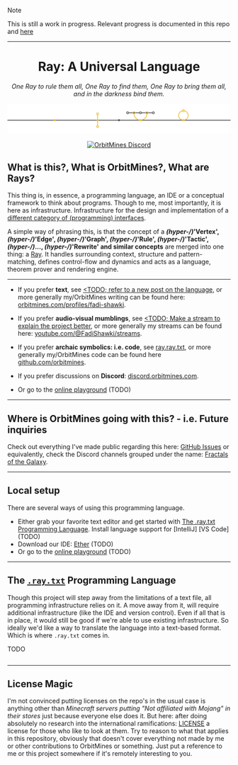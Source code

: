 > [!NOTE]
> This is still a work in progress. Relevant progress is documented in this repo and [here](https://github.com/orbitmines/archive/blob/main/projects/Writing%20-%202025.%20A%20Universal%20Language.md)

---
<div align="center">

# Ray: A Universal Language
*One Ray to rule them all, One Ray to find them, One Ray to bring them all, and in the darkness bind them.*

![header](./docs/header.png)

[![OrbitMines Discord](https://img.shields.io/discord/1055502602365845534.svg?label=Discord&logo=Discord&colorB=7289da&style=for-the-badge)](https://discord.orbitmines.com)

</div>

## What is this?, What is OrbitMines?, What are Rays?

This thing is, in essence, a programming language, an IDE or a conceptual framework to think about programs. Though to me, most importantly, it is here as infrastructure. Infrastructure for the design and implementation of a [different category of (programming) interfaces](https://orbitmines.com/archive/2024-02-orbitmines-as-a-game-project).

A simple way of phrasing this, is that the concept of a **_(hyper-/)_'Vertex', _(hyper-/)_'Edge', _(hyper-/)_'Graph', _(hyper-/)_'Rule', _(hyper-/)_'Tactic', _(hyper-/)_..., _(hyper-/)_'Rewrite' and similar concepts** are merged into one thing: a [Ray](ar.ray/ray.ray.txt/ray.ray.txt). It handles surrounding context, structure and pattern-matching, defines control-flow and dynamics and acts as a language, theorem prover and rendering engine. 

---

- If you prefer **text**, see [<TODO; refer to a new post on the language](), or more generally my/OrbitMines writing can be found here: [orbitmines.com/profiles/fadi-shawki](https://orbitmines.com/profiles/fadi-shawki).


- If you prefer **audio-visual mumblings**, see [<TODO; Make a stream to explain the project better](), or more generally my streams can be found here: [youtube.com/@FadiShawki/streams](https://www.youtube.com/@FadiShawki/streams).


- If you prefer **archaic symbolics: i.e. code**, see [ray.ray.txt](ar.ray/ray.ray.txt/ray.ray.txt), or more generally my/OrbitMines code can be found here [github.com/orbitmines](https://github.com/orbitmines/).


- If you prefer discussions on **Discord**: [discord.orbitmines.com](https://discord.orbitmines.com).


- Or go to the [online playground]() (TODO) 

---

## Where is OrbitMines going with this? - i.e. Future inquiries

Check out everything I've made public regarding this here: [GitHub Issues](https://github.com/orbitmines/orbitmines.com/issues) or equivalently, check the Discord channels grouped under the name: [Fractals of the Galaxy](https://discord.com/channels/1055502602365845534/1114584997702156388).

---

## Local setup
There are several ways of using this programming language.
- Either grab your favorite text editor and get started with [The .ray.txt Programming Language](#the-raytxt-programming-language). Install language support for [IntelliJ] [VS Code] (TODO)
- Download our IDE: [Ether]() (TODO)
- Or go to the [online playground]() (TODO)

---

## The [`.ray.txt`](ar.ray/ray.ray.txt) Programming Language
Though this project will step away from the limitations of a text file, all programming infrastructure relies on it. A move away from it, will require additional infrastructure (like the IDE and version control). Even if all that is in place, it would still be good if we're able to use existing infrastructure. So ideally we'd like a way to translate the language into a text-based format. Which is where `.ray.txt` comes in.

TODO
```ray.txt

```

---

## License Magic

I'm not convinced putting licenses on the repo's in the usual case is anything other than *Minecraft servers putting "Not affiliated with Mojang" in their stores* just because everyone else does it. But here: after doing absolutely no research into the international ramifications: [LICENSE](./LICENSE) a license for those who like to look at them. Try to reason to what that applies in this repository, obviously that doesn't cover everything not made by me or other contributions to OrbitMines or something. Just put a reference to me or this project somewhere if it's remotely interesting to you.